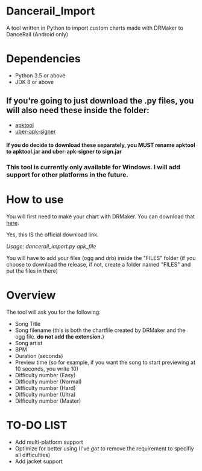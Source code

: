 # Dancerail_Import

A tool written in Python to import custom charts made with DRMaker to DanceRail (Android only)

# Dependencies

* Python 3.5 or above
* JDK 8 or above

## If you're going to just download the .py files, you will also need these inside the folder:

* [apktool](https://ibotpeaches.github.io/Apktool/)
* [uber-apk-signer](https://github.com/patrickfav/uber-apk-signer)

#### **If you do decide to download these separately, you MUST rename apktool to apktool.jar and uber-apk-signer to sign.jar**



### This tool is currently only available for Windows. I will add support for other platforms in the future.

# How to use

You will first need to make your chart with DRMaker. You can download that [here](http://www.mediafire.com/file/q5okdo6l3n2s0oo/DRMaker%28lrc4.2%29.zip "DRMaker (Mediafire)").

Yes, this IS the official download link.

_Usage: dancerail_import.py apk_file_

You will have to add your files (ogg and drb) inside the "FILES" folder (if you choose to download the release, if not, create a folder named "FILES" and put the files in there)
  
# Overview

The tool will ask you for the following:

* Song Title
* Song filename (this is both the chartfile created by DRMaker and the ogg file. **do not add the extension.**)
* Song artist
* BPM
* Duration (seconds)
* Preview time (so for example, if you want the song to start previewing at 10 seconds, you write 10)
* Difficulty number (Easy)
* Difficulty number (Normal)
* Difficulty number (Hard)
* Difficulty number (Ultra)
* Difficulty number (Master)

# TO-DO LIST

* Add multi-platform support
* Optimize for better using (I've _got_ to remove the requirement to specifiy all difficulties)
* Add jacket support
